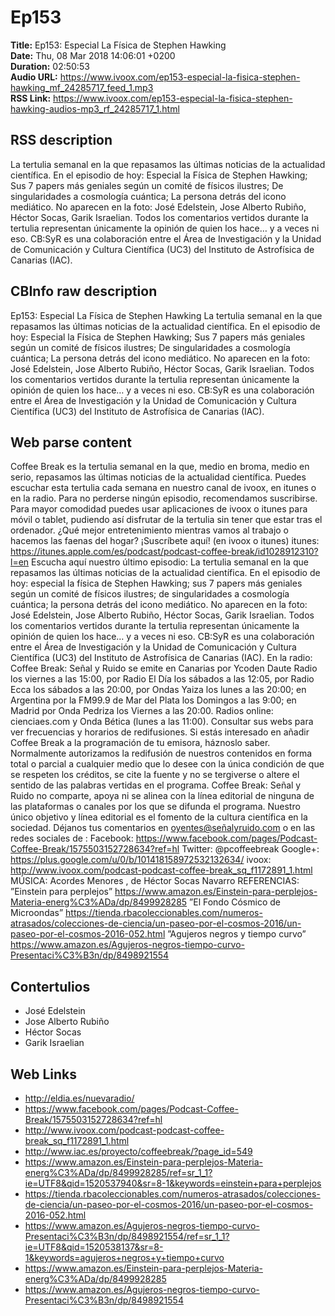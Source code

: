 # Ep153  
**Title:** Ep153: Especial La Física de Stephen Hawking  
**Date:** Thu, 08 Mar 2018 14:06:01 +0200  
**Duration:** 02:50:53  
**Audio URL:** https://www.ivoox.com/ep153-especial-la-fisica-stephen-hawking_mf_24285717_feed_1.mp3  
**RSS Link:** https://www.ivoox.com/ep153-especial-la-fisica-stephen-hawking-audios-mp3_rf_24285717_1.html  

## RSS description
La tertulia semanal en la que repasamos las últimas noticias de la actualidad científica. En el episodio de hoy: Especial la Física de Stephen Hawking; Sus 7 papers más geniales según un comité de físicos ilustres; De singularidades a cosmología cuántica; La persona detrás del icono mediático. No aparecen en la foto: José Edelstein, Jose Alberto Rubiño, Héctor Socas, Garik Israelian. Todos los comentarios vertidos durante la tertulia representan únicamente la opinión de quien los hace… y a veces ni eso. CB:SyR es una colaboración entre el Área de Investigación y la Unidad de Comunicación y Cultura Científica (UC3) del Instituto de Astrofísica de Canarias (IAC).

## CBInfo raw description
Ep153: Especial La Física de Stephen Hawking
La tertulia semanal en la que repasamos las últimas noticias de la actualidad científica. En el episodio de hoy: Especial la Física de Stephen Hawking; Sus 7 papers más geniales según un comité de físicos ilustres; De singularidades a cosmología cuántica; La persona detrás del icono mediático. No aparecen en la foto: José Edelstein, Jose Alberto Rubiño, Héctor Socas, Garik Israelian. Todos los comentarios vertidos durante la tertulia representan únicamente la opinión de quien los hace… y a veces ni eso. CB:SyR es una colaboración entre el Área de Investigación y la Unidad de Comunicación y Cultura Científica (UC3) del Instituto de Astrofísica de Canarias (IAC).


## Web parse content
Coffee Break es la tertulia semanal en la que, medio en broma, medio en serio, repasamos las últimas noticias de la actualidad científica. Puedes escuchar esta tertulia cada semana en nuestro canal de ivoox, en itunes o en la radio. Para no perderse ningún episodio, recomendamos suscribirse. Para mayor comodidad puedes usar aplicaciones de ivoox o itunes para móvil o tablet, pudiendo así disfrutar de la tertulia sin tener que estar tras el ordenador. ¿Qué mejor entretenimiento mientras vamos al trabajo o hacemos las faenas del hogar? ¡Suscríbete aquí! (en ivoox o itunes) itunes: https://itunes.apple.com/es/podcast/podcast-coffee-break/id1028912310?l=en Escucha aquí nuestro último episodio: La tertulia semanal en la que repasamos las últimas noticias de la actualidad científica. En el episodio de hoy: especial la física de Stephen Hawking; sus 7 papers más geniales según un comité de físicos ilustres; de singularidades a cosmología cuántica; la persona detrás del icono mediático. No aparecen en la foto: José Edelstein, Jose Alberto Rubiño, Héctor Socas, Garik Israelian. Todos los comentarios vertidos durante la tertulia representan únicamente la opinión de quien los hace… y a veces ni eso. CB:SyR es una colaboración entre el Área de Investigación y la Unidad de Comunicación y Cultura Científica (UC3) del Instituto de Astrofísica de Canarias (IAC). En la radio: Coffee Break: Señal y Ruido se emite en Canarias por Ycoden Daute Radio los viernes a las 15:00, por Radio El Día los sábados a las 12:05, por Radio Ecca los sábados a las 20:00, por Ondas Yaiza los lunes a las 20:00; en Argentina por la FM99.9 de Mar del Plata los Domingos a las 9:00; en Madrid por Onda Pedriza los Viernes a las 20:00. Radios online: cienciaes.com y Onda Bética (lunes a las 11:00). Consultar sus webs para ver frecuencias y horarios de redifusiones. Si estás interesado en añadir Coffee Break a la programación de tu emisora, háznoslo saber. Normalmente autorizamos la redifusión de nuestros contenidos en forma total o parcial a cualquier medio que lo desee con la única condición de que se respeten los créditos, se cite la fuente y no se tergiverse o altere el sentido de las palabras vertidas en el programa. Coffee Break: Señal y Ruido no comparte, apoya ni se alinea con la línea editorial de ninguna de las plataformas o canales por los que se difunda el programa. Nuestro único objetivo y línea editorial es el fomento de la cultura científica en la sociedad. Déjanos tus comentarios en oyentes@señalyruido.com o en las redes sociales de : Facebook: https://www.facebook.com/pages/Podcast-Coffee-Break/1575503152728634?ref=hl Twitter: @pcoffeebreak Google+: https://plus.google.com/u/0/b/101418158972532132634/ ivoox: http://www.ivoox.com/podcast-podcast-coffee-break_sq_f1172891_1.html MÚSICA: Acordes Menores , de Héctor Socas Navarro REFERENCIAS: ”Einstein para perplejos” https://www.amazon.es/Einstein-para-perplejos-Materia-energ%C3%ADa/dp/8499928285 ”El Fondo Cósmico de Microondas” https://tienda.rbacoleccionables.com/numeros-atrasados/colecciones-de-ciencia/un-paseo-por-el-cosmos-2016/un-paseo-por-el-cosmos-2016-052.html ”Agujeros negros y tiempo curvo” https://www.amazon.es/Agujeros-negros-tiempo-curvo-Presentaci%C3%B3n/dp/8498921554

## Contertulios
- José Edelstein
- Jose Alberto Rubiño
- Héctor Socas
- Garik Israelian
## Web Links
- http://eldia.es/nuevaradio/
- https://www.facebook.com/pages/Podcast-Coffee-Break/1575503152728634?ref=hl
- http://www.ivoox.com/podcast-podcast-coffee-break_sq_f1172891_1.html
- http://www.iac.es/proyecto/coffeebreak/?page_id=549
- https://www.amazon.es/Einstein-para-perplejos-Materia-energ%C3%ADa/dp/8499928285/ref=sr_1_1?ie=UTF8&qid=1520537940&sr=8-1&keywords=einstein+para+perplejos
- https://tienda.rbacoleccionables.com/numeros-atrasados/colecciones-de-ciencia/un-paseo-por-el-cosmos-2016/un-paseo-por-el-cosmos-2016-052.html
- https://www.amazon.es/Agujeros-negros-tiempo-curvo-Presentaci%C3%B3n/dp/8498921554/ref=sr_1_1?ie=UTF8&qid=1520538137&sr=8-1&keywords=agujeros+negros+y+tiempo+curvo
- https://www.amazon.es/Einstein-para-perplejos-Materia-energ%C3%ADa/dp/8499928285
- https://www.amazon.es/Agujeros-negros-tiempo-curvo-Presentaci%C3%B3n/dp/8498921554